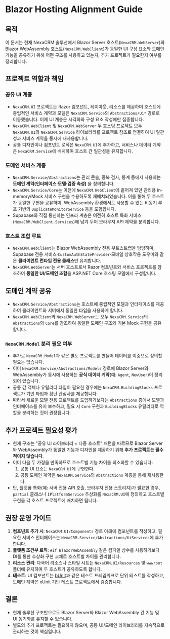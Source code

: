 # Blazor Hosting Alignment Guide

## 목적
이 문서는 현재 NexaCRM 솔루션에서 Blazor Server 호스트(`NexaCRM.WebServer`)와 Blazor WebAssembly 호스트(`NexaCRM.WebClient`)가 동일한 UI 구성 요소와 도메인 기능을 공유하기 위해 어떤 구조를 사용하고 있는지, 추가 프로젝트가 필요한지 여부를 정리합니다.

## 프로젝트 역할과 책임

### 공유 UI 계층
- `NexaCRM.UI` 프로젝트는 Razor 컴포넌트, 레이아웃, 리소스를 제공하며 호스트에 중립적인 서비스 계약과 모델은 `NexaCRM.Service`의 `Abstractions/Ui*` 경로로 이동했습니다. 이제 UI 계층은 시각화와 구성 요소 작성에만 집중합니다.
- `NexaCRM.WebClient` 및 `NexaCRM.WebServer` 두 호스팅 프로젝트 모두 `NexaCRM.UI`와 `NexaCRM.Service` 라이브러리를 프로젝트 참조로 연결하여 UI 일관성과 서비스 계약을 동시에 재사용합니다.
- 공통 디자인이나 컴포넌트 로직은 `NexaCRM.UI`에 추가하고, 서비스나 데이터 계약은 `NexaCRM.Service`에 배치하여 호스트 간 일관성을 유지합니다.

### 도메인 서비스 계층
- `NexaCRM.Service/Abstractions`는 관리 콘솔, 중복 검사, 통계 등에서 사용하는 **도메인 계약(인터페이스·모델·검증 속성)** 을 정의합니다.
- `NexaCRM.Service/Core`는 이전에 `NexaCRM.WebClient`에 흩어져 있던 관리용 in-memory/Mock 서비스 구현을 수용하도록 재배치되었습니다. 이를 통해 두 호스트가 동일한 구현을 공유하며, WebAssembly 환경에서도 사용할 수 있는 비동기 루프 기반의 `DuplicateMonitorService` 등을 포함합니다.
- Supabase와 직접 통신하는 인프라 계층은 여전히 호스트 특화 서비스(`NexaCRM.WebClient.Services`)에 남겨 두어 브라우저 API 제약을 분리합니다.

### 호스트 조합 루트
- `NexaCRM.WebClient`는 Blazor WebAssembly 전용 부트스트랩을 담당하며, Supabase 전용 서비스·`CustomAuthStateProvider`·모바일 상호작용 도우미와 같은 **클라이언트 런타임 전용 클래스**만 유지합니다.
- `NexaCRM.WebServer`는 서버 호스트로서 Razor 컴포넌트와 서비스 프로젝트를 참조하여 **동일한 UI/도메인 조합**을 ASP.NET Core 호스팅 모델에서 구성합니다.

## 도메인 계약 공유
- `NexaCRM.Service/Abstractions`는 호스트에 중립적인 모델과 인터페이스를 제공하여 클라이언트와 서버에서 동일한 타입을 사용하게 합니다.
- `NexaCRM.WebClient`와 `NexaCRM.WebServer`는 모두 `NexaCRM.Service`의 `Abstractions`와 `Core`를 참조하여 동일한 도메인 구조와 기본 Mock 구현을 공유합니다.

### `NexaCRM.Model` 분리 필요 여부
- 추가로 `NexaCRM.Model`과 같은 별도 프로젝트를 만들어 데이터를 이중으로 정의할 필요는 없습니다.
- 이미 `NexaCRM.Service/Abstractions/Models` 경로에 Blazor Server와 WebAssembly가 동시에 사용하는 **공식 데이터 계약**(예: `Agent`, `NewUser`)이 정리되어 있습니다.
- 공통 값 객체나 유틸리티 타입이 필요한 경우에는 `NexaCRM.BuildingBlocks` 프로젝트가 기반 타입과 횡단 관심사를 제공합니다.
- 따라서 새로운 모델 전용 프로젝트를 도입하기보다는 `Abstractions` 층에서 모델과 인터페이스를 유지 보수하고, 필요 시 `Core` 구현과 `BuildingBlocks` 유틸리티로 역할을 분리하는 것이 권장됩니다.

## 추가 프로젝트 필요성 평가
- 현재 구조는 "공유 UI 라이브러리 + 다중 호스트" 패턴을 따르므로 Blazor Server와 WebAssembly가 동일한 기능과 디자인을 제공하기 위해 **추가 프로젝트는 필수적이지 않습니다**.
- 이미 다음 두 가정을 만족하므로 호스트별 기능 차이를 최소화할 수 있습니다:
  1. 공통 UI 요소는 `NexaCRM.UI`에 구현한다.
  2. 공통 도메인 계약은 `NexaCRM.Service`의 `Abstractions` 계층을 통해 재사용한다.
- 단, 플랫폼 특화(예: 서버 전용 API 호출, 브라우저 전용 스토리지)가 필요한 경우, `partial` 클래스나 `IPlatformService` 추상화를 `NexaCRM.UI`에 정의하고 호스트별 구현을 각 호스트 프로젝트에 배치하면 됩니다.

## 권장 운영 가이드
1. **컴포넌트 추가 시**: `NexaCRM.UI/Components` 경로 아래에 컴포넌트를 작성하고, 필요한 서비스 인터페이스는 `NexaCRM.Service/Abstractions/UiServices`에 추가합니다.
2. **플랫폼 조건부 로직**: `#if BlazorWebAssembly` 같은 컴파일 상수를 사용하기보다 DI를 통한 추상화 구현 교체로 호스트별 차이를 관리합니다.
3. **리소스 관리**: 다국어 리소스나 스타일 시트는 `NexaCRM.UI/Resources` 및 `wwwroot` 폴더에 유지하여 두 호스트가 공유하도록 합니다.
4. **테스트**: UI 컴포넌트는 [bUnit](https://bunit.dev/)과 같은 테스트 프레임워크로 단위 테스트를 작성하고, 도메인 계약은 xUnit 기반 테스트 프로젝트에서 검증합니다.

## 결론
- 현재 솔루션 구조만으로도 Blazor Server와 Blazor WebAssembly 간 기능 및 UI 동기화를 유지할 수 있습니다.
- 별도의 추가 프로젝트는 필요하지 않으며, 공통 UI/도메인 라이브러리를 지속적으로 관리하는 것이 핵심입니다.
